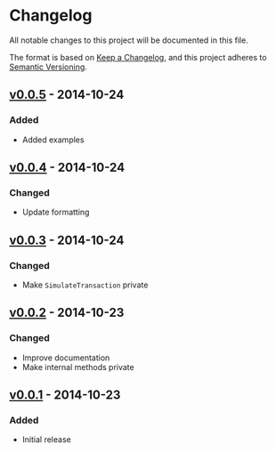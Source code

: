 # Changelog

All notable changes to this project will be documented in this file.

The format is based on [Keep a Changelog](https://keepachangelog.com/en/1.1.0/),
and this project adheres to
[Semantic Versioning](https://semver.org/spec/v2.0.0.html).

## [v0.0.5] - 2014-10-24

### Added

- Added examples

## [v0.0.4] - 2014-10-24

### Changed

- Update formatting

## [v0.0.3] - 2014-10-24

### Changed

- Make `SimulateTransaction` private

## [v0.0.2] - 2014-10-23

### Changed

- Improve documentation
- Make internal methods private

## [v0.0.1] - 2014-10-23

### Added

- Initial release

[v0.0.5]: https://github.com/shapeshed/cosmosign/compare/v0.0.4..v0.0.5
[v0.0.4]: https://github.com/shapeshed/cosmosign/compare/v0.0.3..v0.0.4
[v0.0.3]: https://github.com/shapeshed/cosmosign/compare/v0.0.2..v0.0.3
[v0.0.2]: https://github.com/shapeshed/cosmosign/compare/v0.0.1..v0.0.2
[v0.0.1]: https://github.com/shapeshed/cosmosign/tree/v0.0.1
